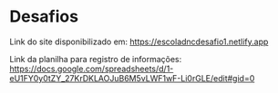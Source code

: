 # Desafios
Link do site disponibilizado em: https://escoladncdesafio1.netlify.app

Link da planilha para registro de informações: https://docs.google.com/spreadsheets/d/1-eU1FY0y0tZY_27KrDKLAOJuB6M5vLWF1wF-Li0rGLE/edit#gid=0

